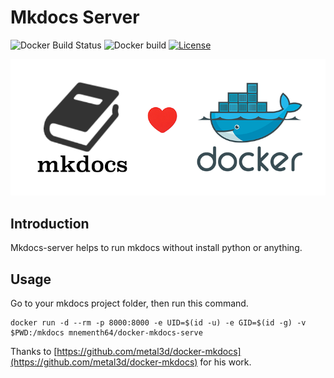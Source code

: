 # Mkdocs Server

![Docker Build Status](https://img.shields.io/docker/build/mnementh64/docker-mkdocs-serve.svg)
![Docker build](https://img.shields.io/docker/automated/mnementh64/docker-mkdocs-serve.svg)
[![License](https://img.shields.io/github/license/mnementh64/docker-mkdocs-serve.svg)](LICENSE)

![](mkdocs_and_docker.png)

## Introduction

Mkdocs-server helps to run mkdocs without install python or anything.

## Usage

Go to your mkdocs project folder, then run this command.

	docker run -d --rm -p 8000:8000 -e UID=$(id -u) -e GID=$(id -g) -v $PWD:/mkdocs mnementh64/docker-mkdocs-serve


Thanks to [https://github.com/metal3d/docker-mkdocs](https://github.com/metal3d/docker-mkdocs) for his work.